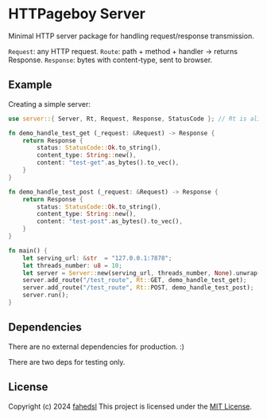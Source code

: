 # HTTPageboy Server

Minimal HTTP server package for handling request/response transmission.

`Request`: any HTTP request.
`Route`: path + method + handler → returns Response.
`Response`: bytes with content-type, sent to browser.


## Example

Creating a simple server:

```rust
use server::{ Server, Rt, Request, Response, StatusCode }; // Rt is alias for ResponseType

fn demo_handle_test_get (_request: &Request) -> Response {
	return Response {
		status: StatusCode::Ok.to_string(),
		content_type: String::new(),
		content: "test-get".as_bytes().to_vec(),
	}
}

fn demo_handle_test_post (_request: &Request) -> Response {
	return Response {
		status: StatusCode::Ok.to_string(),
		content_type: String::new(),
		content: "test-post".as_bytes().to_vec(),
	}
}

fn main() {
	let serving_url: &str  = "127.0.0.1:7878";
	let threads_number: u8 = 10;
	let server = Server::new(serving_url, threads_number, None).unwrap();
	server.add_route("/test_route", Rt::GET, demo_handle_test_get);
	server.add_route("/test_route", Rt::POST, demo_handle_test_post);
	server.run();
}
```

## Dependencies

There are no external dependencies for production. :)

There are two deps for testing only.

## License

Copyright (c) 2024 [fahedsl](https://gitlab.com/fahedsl)
This project is licensed under the [MIT License](https://opensource.org/licenses/MIT).
